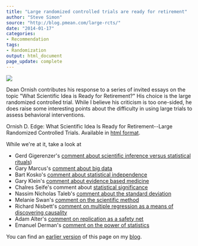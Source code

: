 ```yaml
---
title: "Large randomized controlled trials are ready for retirement"
author: "Steve Simon"
source: "http://blog.pmean.com/large-rcts/"
date: "2014-01-17"
categories:
- Recommendation
tags:
- Randomization
output: html_document
page_update: complete
---
```


![](http://www.pmean.com/new-images/14/large-rcts01.png)

<!---More--->

Dean Ornish contributes his response to a series of invited essays on the topic "What Scientific Idea is Ready for Retirement?" His choice is the large randomized controlled trial. While I believe his criticism is too one-sided, he does raise some interesting points about the difficulty in using large trials to assess behavioral interventions.

Ornish D. Edge: What Scientific Idea Is Ready for Retirement--Large Randomized Controlled Trials. Available in [html format][orn1].

[orn1]: http://www.edge.org/response-detail/25497

While we're at it, take a look at 

-   Gerd Gigerenzer's [comment about scientific inference versus statistical rituals][gig1])
-   Gary Marcus's [comment about big data][mar1]
-   Bart Kosko's [comment about statistical independence][kos1]
-   Gary Klein's [comment about evidence based medicine][kle1]
-   Chalres Seife's comment about [statistical significance][sei1]
-   Nassim Nicholas Taleb's [comment about the standard deviation][tal1]
-   Melanie Swan's [comment on the scientific method][swa1]
-   Richard Nisbett's [comment on multiple regression as a means of discovering causality][nis1]
-   Adam Alter's [comment on replication as a safety net][alt1]
-   Emanuel Derman's [comment on the power of statistics][der1]

[alt1]: http://www.edge.org/response-detail/25357
[der1]: http://www.edge.org/response-detail/25349
[gig1]: http://www.edge.org/response-detail/25462
[kle1]: http://www.edge.org/response-detail/25433
[kos1]: http://www.edge.org/response-detail/25492
[mar1]: http://www.edge.org/response-detail/25512
[nis1]: http://www.edge.org/response-detail/25387
[sei1]: http://www.edge.org/response-detail/25414
[swa1]: http://www.edge.org/response-detail/25398
[tal1]: http://www.edge.org/response-detail/25401

You can find an [earlier version][sim1] of this page on my [blog][sim2].

[sim1]: http://blog.pmean.com/large-rcts/
[sim2]: http://blog.pmean.com
